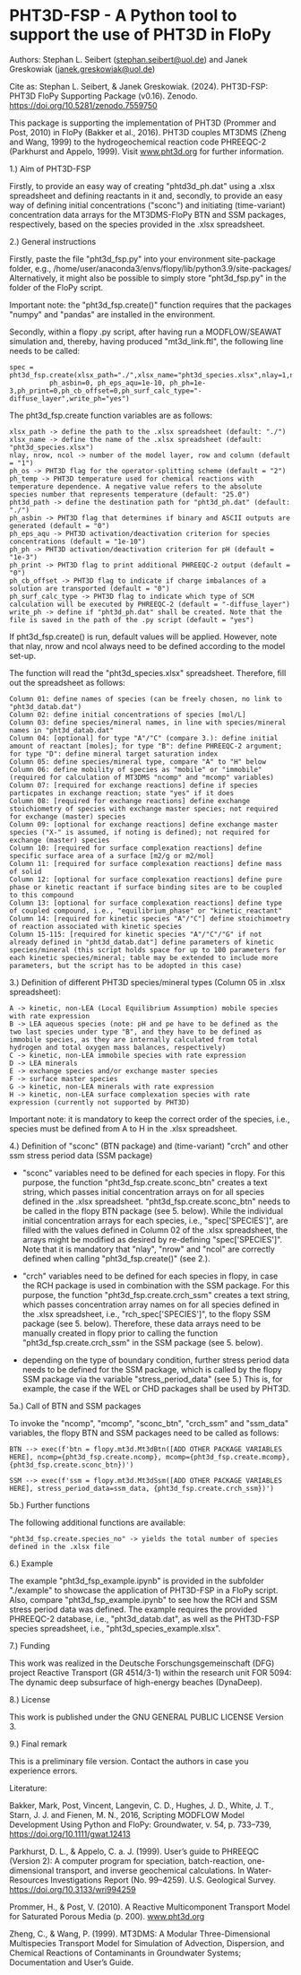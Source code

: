 # PHT3D-FSP - A Python tool to support the use of PHT3D in FloPy

Authors: Stephan L. Seibert (stephan.seibert@uol.de) and Janek Greskowiak (janek.greskowiak@uol.de)

Cite as: Stephan L. Seibert, & Janek Greskowiak. (2024). PHT3D-FSP: PHT3D FloPy Supporting Package (v0.16). Zenodo. https://doi.org/10.5281/zenodo.7559750

This package is supporting the implementation of PHT3D (Prommer and Post, 2010) in FloPy (Bakker et al., 2016). PHT3D couples MT3DMS (Zheng and Wang, 1999) to the hydrogeochemical reaction code PHREEQC-2 (Parkhurst and Appelo, 1999). Visit www.pht3d.org for further information.

1.) Aim of PHT3D-FSP

Firstly, to provide an easy way of creating "phtd3d_ph.dat" using a .xlsx spreadsheet and defining reactants in it and, secondly, to provide an easy way of defining initial concentrations ("sconc") and initiating (time-variant) concentration data arrays for the MT3DMS-FloPy BTN and SSM packages, respectively, based on the species provided in the .xlsx spreadsheet.
  
2.) General instructions

Firstly, paste the file "pht3d_fsp.py" into your environment site-package folder, e.g., /home/user/anaconda3/envs/flopy/lib/python3.9/site-packages/
Alternatively, it might also be possible to simply store "pht3d_fsp.py" in the folder of the FloPy script.

Important note: the "pht3d_fsp.create()" function requires that the packages "numpy" and "pandas" are installed in the environment.

Secondly, within a flopy .py script, after having run a MODFLOW/SEAWAT simulation and, thereby, having produced "mt3d_link.ftl", the following line needs to be called:
	
	spec = pht3d_fsp.create(xlsx_path="./",xlsx_name="pht3d_species.xlsx",nlay=1,nrow=1,ncol=1,ph_os=2,ph_temp=25.0,pht3d_path='./',
              ph_asbin=0, ph_eps_aqu=1e-10, ph_ph=1e-3,ph_print=0,ph_cb_offset=0,ph_surf_calc_type="-diffuse_layer",write_ph="yes")

The pht3d_fsp.create function variables are as follows:

	xlsx_path -> define the path to the .xlsx spreadsheet (default: "./")
	xlsx_name -> define the name of the .xlsx spreadsheet (default: "pht3d_species.xlsx")
	nlay, nrow, ncol -> number of the model layer, row and column (default = "1")
	ph_os -> PHT3D flag for the operator-splitting scheme (default = "2")
	ph_temp -> PHT3D temperature used for chemical reactions with temperature dependence. A negative value refers to the absolute species number that represents temperature (default: "25.0")
	pht3d_path -> define the destination path for "pht3d_ph.dat" (default: "./")
 	ph_asbin -> PHT3D flag that determines if binary and ASCII outputs are generated (default = "0")
	ph_eps_aqu -> PHT3D activation/deactivation criterion for species concentrations (default = "1e-10")
	ph_ph -> PHT3D activation/deactivation criterion for pH (default = "1e-3")
	ph_print -> PHT3D flag to print additional PHREEQC-2 output (default = "0")
	ph_cb_offset -> PHT3D flag to indicate if charge imbalances of a solution are transported (default = "0")
	ph_surf_calc_type -> PHT3D flag to indicate which type of SCM calculation will be executed by PHREEQC-2 (default = "-diffuse_layer")
	write_ph -> define if "pht3d_ph.dat" shall be created. Note that the file is saved in the path of the .py script (default = "yes")

If pht3d_fsp.create() is run, default values will be applied. However, note that nlay, nrow and ncol always need to be defined according to the model set-up.

The function will read the "pht3d_species.xlsx" spreadsheet. Therefore, fill out the spreadsheet as follows:

	Column 01: define names of species (can be freely chosen, no link to "pht3d_datab.dat")
	Column 02: define initial concentrations of species [mol/L]
	Column 03: define species/mineral names, in line with species/mineral names in "pht3d_datab.dat"
	Column 04: [optional] for type "A"/"C" (compare 3.): define initial amount of reactant [moles]; for type "B": define PHREEQC-2 argument; for type "D": define mineral target saturation index
	Column 05: define species/mineral type, compare "A" to "H" below
	Column 06: define mobility of species as "mobile" or "immobile" (required for calculation of MT3DMS "ncomp" and "mcomp" variables)
	Column 07: [required for exchange reactions] define if species particpates in exchange reaction; state "yes" if it does
	Column 08: [required for exchange reactions] define exchange stoichiometry of species with exchange master species; not required for exchange (master) species
	Column 09: [optional for exchange reactions] define exchange master species ("X-" is assumed, if noting is defined); not required for exchange (master) species
	Column 10: [required for surface complexation reactions] define specific surface area of a surface [m2/g or m2/mol]
	Column 11: [required for surface complexation reactions] define mass of solid
	Column 12: [optional for surface complexation reactions] define pure phase or kinetic reactant if surface binding sites are to be coupled to this compound
	Column 13: [optional for surface complexation reactions] define type of coupled compound, i.e., "equilibrium_phase" or "kinetic_reactant"
	Column 14: [required for kinetic species "A"/"C"] define stoichimoetry of reaction associated with kinetic species
	Column 15-115: [required for kinetic species "A"/"C"/"G" if not already defined in "pht3d_datab.dat"] define parameters of kinetic species/mineral (this script holds space for up to 100 parameters for each kinetic species/mineral; table may be extended to include more parameters, but the script has to be adopted in this case)

3.) Definition of different PHT3D species/mineral types (Column 05 in .xlsx spreadsheet):

	A -> kinetic, non-LEA (Local Equilibrium Assumption) mobile species with rate expression
	B -> LEA aqueous species (note: pH and pe have to be defined as the two last species under type "B", and they have to be defined as immobile species, as they are internally calculated from total hydrogen and total oxygen mass balances, respectively)
	C -> kinetic, non-LEA immobile species with rate expression
	D -> LEA minerals
	E -> exchange species and/or exchange master species
	F -> surface master species
	G -> kinetic, non-LEA minerals with rate expression
	H -> kinetic, non-LEA surface complexation species with rate expression (currently not supported by PHT3D)

Important note: it is mandatory to keep the correct order of the species, i.e., species must be defined from A to H in the .xlsx spreadsheet. 

4.) Definition of "sconc" (BTN package) and (time-variant) "crch" and other ssm stress period data (SSM package)

- "sconc" variables need to be defined for each species in flopy. For this purpose, the function "pht3d_fsp.create.sconc_btn" creates a text string, which passes initial concentration arrays on for all species defined in the .xlsx spreadsheet. "pht3d_fsp.create.sconc_btn" needs to be called in the flopy BTN package (see 5. below). While the individual initial concentration arrays for each species, i.e., "spec['SPECIES']", are filled with the values defined in Column 02 of the .xlsx spreadsheet, the arrays might be modified as desired by re-defining "spec['SPECIES']". Note that it is mandatory that "nlay", "nrow" and "ncol" are correctly defined when calling "pht3d_fsp.create()" (see 2.).

- "crch" variables need to be defined for each species in flopy, in case the RCH package is used in combination with the SSM package. For this purpose, the function "pht3d_fsp.create.crch_ssm" creates a text string, which passes concentration array names on for all species defined in the .xlsx spreadsheet, i.e., "rch_spec['SPECIES']", to the flopy SSM package (see 5. below). Therefore, these data arrays need to be manually created in flopy prior to calling the function "pht3d_fsp.create.crch_ssm" in the SSM package (see 5. below).

- depending on the type of boundary condition, further stress period data needs to be defined for the SSM package, which is called by the flopy SSM package via the variable "stress_period_data" (see 5.) This is, for example, the case if the WEL or CHD packages shall be used by PHT3D.

5a.) Call of BTN and SSM packages

To invoke the "ncomp", "mcomp", "sconc_btn", "crch_ssm" and "ssm_data" variables, the flopy BTN and SSM packages need to be called as follows:

	BTN --> exec(f'btn = flopy.mt3d.Mt3dBtn([ADD OTHER PACKAGE VARIABLES HERE], ncomp={pht3d_fsp.create.ncomp}, mcomp={pht3d_fsp.create.mcomp}, {pht3d_fsp.create.sconc_btn})')

	SSM --> exec(f'ssm = flopy.mt3d.Mt3dSsm([ADD OTHER PACKAGE VARIABLES HERE], stress_period_data=ssm_data, {pht3d_fsp.create.crch_ssm})')

5b.) Further functions

The following additional functions are available:

	"pht3d_fsp.create.species_no" -> yields the total number of species defined in the .xlsx file

6.) Example

The example "pht3d_fsp_example.ipynb" is provided in the subfolder "./example" to showcase the application of PHT3D-FSP in a FloPy script. Also, compare "pht3d_fsp_example.ipynb" to see how the RCH and SSM stress period data was defined. The example requires the provided PHREEQC-2 database, i.e., "pht3d_datab.dat", as well as the PHT3D-FSP species spreadsheet, i.e., "pht3d_species_example.xlsx".

7.) Funding

This work was realized in the Deutsche Forschungsgemeinschaft (DFG) project Reactive Transport (GR 4514/3-1) within the research unit FOR 5094: The dynamic deep subsurface of high-energy beaches (DynaDeep).

8.) License

This work is published under the GNU GENERAL PUBLIC LICENSE Version 3.

9.) Final remark

This is a preliminary file version. Contact the authors in case you experience errors.

Literature:

Bakker, Mark, Post, Vincent, Langevin, C. D., Hughes, J. D., White, J. T., Starn, J. J. and Fienen, M. N., 2016, Scripting MODFLOW Model Development Using Python and FloPy: Groundwater, v. 54, p. 733–739, https://doi.org/10.1111/gwat.12413

Parkhurst, D. L., & Appelo, C. a. J. (1999). User’s guide to PHREEQC (Version 2): A computer program for speciation, batch-reaction, one-dimensional transport, and inverse geochemical calculations. In Water-Resources Investigations Report (No. 99–4259). U.S. Geological Survey. https://doi.org/10.3133/wri994259

Prommer, H., & Post, V. (2010). A Reactive Multicomponent Transport Model for Saturated Porous Media (p. 200). www.pht3d.org

Zheng, C., & Wang, P. (1999). MT3DMS: A Modular Three-Dimensional Multispecies Transport Model for Simulation of Advection, Dispersion, and Chemical Reactions of Contaminants in Groundwater Systems; Documentation and User’s Guide.
